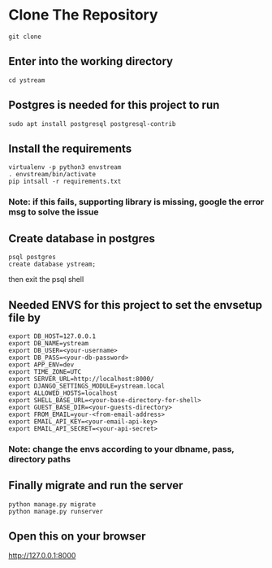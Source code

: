 # Clone The Repository
```shell
git clone 
```
## Enter into the working directory

```shell
cd ystream
```
## Postgres is needed for this project to run
```shell
sudo apt install postgresql postgresql-contrib
```

## Install the requirements
```shell
virtualenv -p python3 envstream
. envstream/bin/activate
pip intsall -r requirements.txt
```
### Note: if this fails, supporting library is missing, google the error msg to solve the issue

## Create database in postgres

```shell
psql postgres 
create database ystream;
```
then exit the psql shell

## Needed ENVS for this project to set the envsetup file by
```shell
export DB_HOST=127.0.0.1
export DB_NAME=ystream
export DB_USER=<your-username>
export DB_PASS=<your-db-password>
export APP_ENV=dev
export TIME_ZONE=UTC
export SERVER_URL=http://localhost:8000/
export DJANGO_SETTINGS_MODULE=ystream.local
export ALLOWED_HOSTS=localhost
export SHELL_BASE_URL=<your-base-directory-for-shell>
export GUEST_BASE_DIR=<your-guests-directory>
export FROM_EMAIL=your-<from-email-address>
export EMAIL_API_KEY=<your-email-api-key>
export EMAIL_API_SECRET=<your-api-secret>
```
### Note: change the envs according to your dbname, pass, directory paths

## Finally migrate and run the server
```shell
python manage.py migrate
python manage.py runserver
```

## Open this on your browser
http://127.0.0.1:8000
